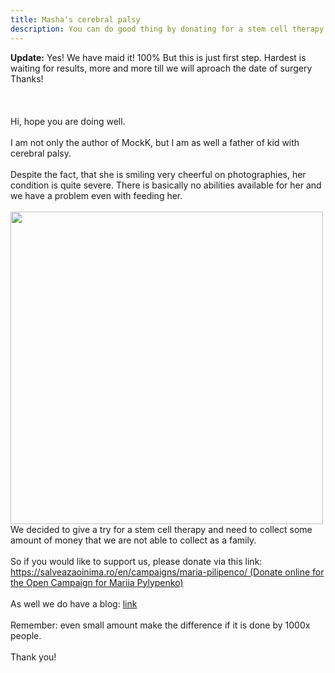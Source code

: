 ```yaml
---
title: Masha's cerebral palsy
description: You can do good thing by donating for a stem cell therapy for my kid
---
```


<div class="charitytext">
<b>Update:</b> Yes! We have maid it! 100% But this is just first step. Hardest is waiting for results, more and more till we will aproach the date of surgery  Thanks!
</div>
<br><br><br>
<div class="charitytext">
Hi, hope you are doing well.<br>
<br>
I am not only the author of MockK, but I am as well a father of kid with cerebral palsy.<br>
<br>
Despite the fact, 
that she is smiling very cheerful on photographies, 
her condition is quite severe. 
There is basically no abilities available for her and 
we have a problem even with feeding her. <br>
<br>
<img src="https://mockk.io/doc/masha.jpg" width="500px" />
<br>
We decided to give a try for a stem cell therapy and 
need to collect some amount of money 
that we are not able to collect as a family.<br>
<br>
So if you would like to support us, please donate via this link: <a href="https://salveazaoinima.ro/en/campaigns/maria-pilipenco">https://salveazaoinima.ro/en/campaigns/maria-pilipenco/ (Donate online for the Open Campaign for Mariia Pylypenko)
</a><br> 
<br>
As well we do have a blog: 
<a href="http://mashawillgo.blogspot.com">link</a><br>
<br>
Remember: even small amount make the difference if it is done by 1000x people.<br>
<br>
Thank you!
</div>
